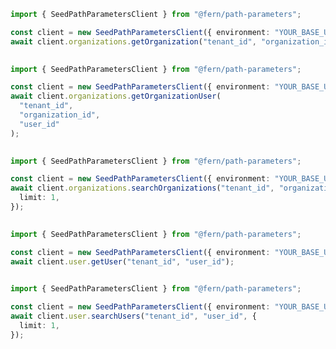 ```typescript
import { SeedPathParametersClient } from "@fern/path-parameters";

const client = new SeedPathParametersClient({ environment: "YOUR_BASE_URL" });
await client.organizations.getOrganization("tenant_id", "organization_id");
 
```                        


```typescript
import { SeedPathParametersClient } from "@fern/path-parameters";

const client = new SeedPathParametersClient({ environment: "YOUR_BASE_URL" });
await client.organizations.getOrganizationUser(
  "tenant_id",
  "organization_id",
  "user_id"
);
 
```                        


```typescript
import { SeedPathParametersClient } from "@fern/path-parameters";

const client = new SeedPathParametersClient({ environment: "YOUR_BASE_URL" });
await client.organizations.searchOrganizations("tenant_id", "organization_id", {
  limit: 1,
});
 
```                        


```typescript
import { SeedPathParametersClient } from "@fern/path-parameters";

const client = new SeedPathParametersClient({ environment: "YOUR_BASE_URL" });
await client.user.getUser("tenant_id", "user_id");
 
```                        


```typescript
import { SeedPathParametersClient } from "@fern/path-parameters";

const client = new SeedPathParametersClient({ environment: "YOUR_BASE_URL" });
await client.user.searchUsers("tenant_id", "user_id", {
  limit: 1,
});
 
```                        


